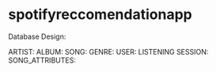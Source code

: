 # spotifyreccomendationapp


Database Design:

ARTIST:
ALBUM:
SONG:
GENRE:
USER:
LISTENING SESSION:
SONG_ATTRIBUTES:
